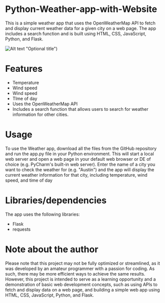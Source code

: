 # Python-Weather-app-with-Website

This is a simple weather app that uses the OpenWeatherMap API to fetch and display current weather data for a given city on a web page. The app includes a search function and is built using HTML, CSS, JavaScript, Python, and Flask.

![Alt text](https://i.imgur.com/g9BRdHt.png) "Optional title")


# Features

- Temperature
- Wind speed
- Wind speed
- TIme of day
- Uses the OpenWeatherMap API
- Includes a search function that allows users to search for weather information for other cities.

# Usage

To use the Weather app, download all the files from the GitHub repository and run the app.py file in your Python environment. This will start a local web server and open a web page in your default web browser or DE of choice (e.g. PyCharm's built-in web server). Enter the name of a city you want to check the weather for (e.g. "Austin") and the app will display the current weather information for that city, including temperature, wind speed, and time of day

# Libraries/dependencies

The app uses the following libraries:

- Flask
- requests

# Note about the author
Please note that this project may not be fully optimized or streamlined, as it was developed by an amateur programmer with a passion for coding. As such, there may be more efficient ways to achieve the same results. However, this project is intended to serve as a learning opportunity and a demonstration of basic web development concepts, such as using APIs to fetch and display data on a web page, and building a simple web app using HTML, CSS, JavaScript, Python, and Flask.
